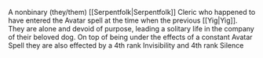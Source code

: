 A nonbinary (they/them) [[Serpentfolk|Serpentfolk]] Cleric who happened to have entered the Avatar spell at the time when the previous [[Yig|Yig]]. They are alone and devoid of purpose, leading a solitary life in the company of their beloved dog. On top of being under the effects of a constant Avatar Spell they are also effected by a 4th rank Invisibility and 4th rank Silence